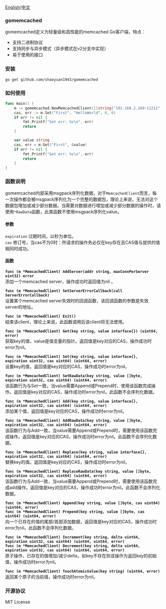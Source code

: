 [English](./README-en.md)/[中文](./README.md)

### gomemcached
gomemcached定义为轻量级和高性能的memcached Go客户端，特点：  
* 支持二进制协议  
* 支持同步与异步模式（异步模式在v2分支中实现）  
* 易于使用的接口    

### 安装
```go get github.com/shaoyuan1943/gomemcached```

### 如何使用
``` go
func main() {
    m := gomemcached.NewMemcachedClient([]string{"192.168.2.169:11211", []string{"192.168.2.169:112120"}})
    cas, err := m.Set("First", "HelloWorld", 0, 0)
    if err != nil {
        fmt.Printf("Set err: %v\n", err)
        return
    }

    var value string
    cas, err = m.Get("First", &value)
    if err != nil {
        fmt.Printf("Get err: %v\n", err)
        return
    }
}
```

### 函数说明 
gomemcached内部采用msgpack序列化数据，对于`MemcachedClient`而言，每一次操作都会被msgpack序列化为一个完整的数据包，理论上来说，无法对这个数据包增加或减少部分数据。当需要对数据进行增加或减少部分数据的操作时，请使用`*RawData`函数，此类函数不使用msgpack序列化value。  

#### 参数
`expiration` 过期时间，以秒为单位。  
`cas` 修订号，当cas不为0时：所请求的操作务必仅在key存在且CAS值与提供的值相同时成功。  

#### 函数
**`func (m *MemcachedClient) AddServer(addr string, maxConnPerServer uint32) error`**  
添加一个memcached server，操作成功时返回值为nil 。

**`func (m *MemcachedClient) SetServerErrorCallback(call ServerErrorCallback)`**  
设置某个memcached server失效时的回调函数，该回调函数的参数是失效server的地址。  

**`func (m *MemcachedClient) Exit()`**  
结束该client，理论上来说，此函数调用后该client将无法使用。  

**`func (m *MemcachedClient) Get(key string, value interface{}) (uint64, error)`**  
获取key的值，value是值变量的指针。返回值是key对应的CAS，操作成功时error为nil。  

**`func (m *MemcachedClient) Set(key string, value interface{}, expiration uint32, cas uint64) (uint64, error)`**   
设置key的值，返回值是key对应的CAS，操作成功时error为nil。  

**`func (m *MemcachedClient) SetRawData(key string, value []byte, expiration uint32, cas uint64) (uint64, error)`**  
该函数行为与Set一致，当value需要Append或Prepend时，使用该函数完成操作。返回值是key对应的CAS，操作成功时error为nil。此函数不会序列化数据。

**`func (m *MemcachedClient) Add(key string, value interface{}, expiration uint32, cas uint64) (uint64, error)`**  
添加某个值，返回值是key对应的CAS，操作成功时error为nil。

**`func (m *MemcachedClient) AddRawData(key string, value []byte, expiration uint32, cas uint64) (uint64, error)`**  
该函数行为与Add一致，当value需要Append或Prepend时，需要使用该函数完成操作。返回值是key对应的CAS，操作成功时error为nil。此函数不会序列化数据。

**`func (m *MemcachedClient) Replace(key string, value interface{}, expiration uint32, cas uint64) (uint64, error)`**  
替换key的值。返回值是key对应的CAS，操作成功时error为nil。

**`func (m *MemcachedClient) ReplaceRawData(key string, value []byte, expiration uint32, cas uint64) (uint64, error)`**  
该函数行为与Add一致，当value需要Append或Prepend时，需要使用该函数完成add操作。返回值是key对应的CAS，操作成功时error为nil。此函数不会序列化数据。

**`func (m *MemcachedClient) Append(key string, value []byte, cas uint64) (uint64, error)`  
`func (m *MemcachedClient) Prepend(key string, value []byte, cas uint64) (uint64, error)`**  
向一个已存在的值的尾部/首部添加数据，返回值是key对应的CAS，操作成功时error为nil。此函数不会序列化数据。  

**`func (m *MemcachedClient) Increment(key string, delta uint64, expiration uint32, cas uint64) (uint64, uint64, error)`**  
**`func (m *MemcachedClient) Decrement(key string, delta uint64, expiration uint32, cas uint64) (uint64, uint64, error)`**    
原子操作，已存在的值增加/减少delta，如key不存在则该操作为返回key的初始值，操作成功时error为nil。   

**`func (m *MemcachedClient) TouchAtomicValue(key string) (uint64, error)`**  
返回某个原子的当前值，操作成功时error为nil。

### 开源协议
MIT License